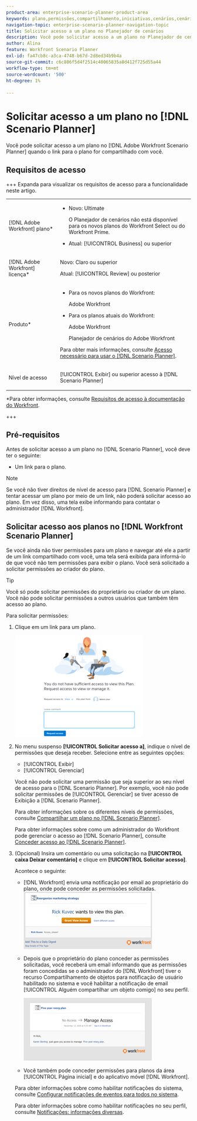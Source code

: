 ```yaml
---
product-area: enterprise-scenario-planner-product-area
keywords: plano,permissões,compartilhamento,iniciativas,cenários,cenário
navigation-topic: enterprise-scenario-planner-navigation-topic
title: Solicitar acesso a um plano no Planejador de cenários
description: Você pode solicitar acesso a um plano no Planejador de cenários do Adobe Workfront quando o link para o plano for compartilhado com você.
author: Alina
feature: Workfront Scenario Planner
exl-id: fa47cb8c-a3ca-4748-b67d-2d8ed34b9b4a
source-git-commit: c6c806f5d4f2514c40065835a8d412f725d55a44
workflow-type: tm+mt
source-wordcount: '500'
ht-degree: 1%

---
```


# Solicitar acesso a um plano no [!DNL Scenario Planner]

Você pode solicitar acesso a um plano no [!DNL Adobe Workfront Scenario Planner] quando o link para o plano for compartilhado com você.

## Requisitos de acesso

+++ Expanda para visualizar os requisitos de acesso para a funcionalidade neste artigo.

<table style="table-layout:auto"> 
 <col> 
 <col> 
 <tbody> 
  <tr> 
   <td> <p>[!DNL Adobe Workfront] plano*</p> </td> 
   <td> <ul></li>
   <li><p>Novo: Ultimate </p></li>
   <p>O Planejador de cenários não está disponível para os novos planos do Workfront Select ou do Workfront Prime. </p>
   <li><p>Atual: [!UICONTROL Business] ou superior</p></ul>
   </td> 
  </tr> 
  <tr> 
   <td> <p>[!DNL Adobe Workfront] licença*</p> </td> 
   <td> <p>Novo: Claro ou superior</p> 
   <p>Atual: [!UICONTROL Review] ou posterior</p> </td> 
  </tr> 
  <tr> 
   <td>Produto* </td> 
   <td> <ul><li><p>Para os novos planos do Workfront:</p><p> Adobe Workfront</li></p>
   <li><p>Para os planos atuais do Workfront: </p>
   <p>Adobe Workfront</p> <p>Planejador de cenários do Adobe Workfront</p></li></ul>

<p>Para obter mais informações, consulte <a href="../scenario-planner/access-needed-to-use-sp.md" class="MCXref xref">Acesso necessário para usar o [!DNL Scenario Planner]</a>. </p> </td> 
  </tr> 
  <tr data-mc-conditions=""> 
   <td>Nível de acesso </td> 
   <td>  <p>[!UICONTROL Exibir] ou superior acesso à [!DNL Scenario Planner]</p>  </td> 
  </tr>
 </tbody> 
</table>

*Para obter informações, consulte [Requisitos de acesso à documentação do Workfront](/help/quicksilver/administration-and-setup/add-users/access-levels-and-object-permissions/access-level-requirements-in-documentation.md).

+++

## Pré-requisitos

Antes de solicitar acesso a um plano no [!DNL Scenario Planner], você deve ter o seguinte:

* Um link para o plano.

>[!NOTE]
>
>Se você não tiver direitos de nível de acesso para [!DNL Scenario Planner] e tentar acessar um plano por meio de um link, não poderá solicitar acesso ao plano. Em vez disso, uma tela exibe informando para contatar o administrador [!DNL Workfront].

## Solicitar acesso aos planos no [!DNL Workfront Scenario Planner]

Se você ainda não tiver permissões para um plano e navegar até ele a partir de um link compartilhado com você, uma tela será exibida para informá-lo de que você não tem permissões para exibir o plano. Você será solicitado a solicitar permissões ao criador do plano.

>[!TIP]
>
>Você só pode solicitar permissões do proprietário ou criador de um plano. Você não pode solicitar permissões a outros usuários que também têm acesso ao plano.

Para solicitar permissões:

1. Clique em um link para um plano.

   ![](assets/request-access-to-plan-350x277.png)

1. No menu suspenso **[!UICONTROL Solicitar acesso a]**, indique o nível de permissões que deseja receber. Selecione entre as seguintes opções:

   * [!UICONTROL Exibir]
   * [!UICONTROL Gerenciar]

   Você não pode solicitar uma permissão que seja superior ao seu nível de acesso para o [!DNL Scenario Planner]. Por exemplo, você não pode solicitar permissões de [!UICONTROL Gerenciar] se tiver acesso de Exibição a [!DNL Scenario Planner].

   Para obter informações sobre os diferentes níveis de permissões, consulte [Compartilhar um plano no [!DNL Scenario Planner]](../scenario-planner/share-a-plan.md).

   Para obter informações sobre como um administrador do Workfront pode gerenciar o acesso ao [!DNL Scenario Planner], consulte [Conceder acesso ao [!DNL Scenario Planner]](../administration-and-setup/add-users/configure-and-grant-access/grant-access-sp.md).

1. (Opcional) Insira um comentário ou uma solicitação na **[!UICONTROL caixa Deixar comentário]** e clique em **[!UICONTROL Solicitar acesso]**.

   Acontece o seguinte:

   * [!DNL Workfront] envia uma notificação por email ao proprietário do plano, onde pode conceder as permissões solicitadas.\
     ![](assets/request-access-to-plan-email-350x156.png)

   * Depois que o proprietário do plano conceder as permissões solicitadas, você receberá um email informando que as permissões foram concedidas se o administrador do [!DNL Workfront] tiver o recurso Compartilhamento de objetos para notificação de usuário habilitado no sistema e você habilitar a notificação de email [!UICONTROL Alguém compartilhar um objeto comigo] no seu perfil.

     ![](assets/access-granted-to-plan-email-350x172.png)

   * Você também pode conceder permissões para planos da área [!UICONTROL Página inicial] e do aplicativo móvel [!DNL Workfront].

   Para obter informações sobre como habilitar notificações do sistema, consulte [Configurar notificações de eventos para todos no sistema](../administration-and-setup/manage-workfront/emails/configure-event-notifications-for-everyone-in-the-system.md).

   Para obter informações sobre como habilitar notificações no seu perfil, consulte [Notificações: informações diversas](../workfront-basics/using-notifications/notifications-misc-information.md).
